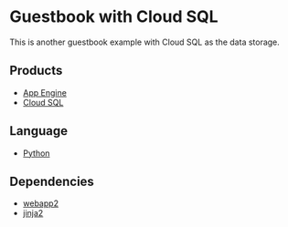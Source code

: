 
# Guestbook with Cloud SQL

This is another guestbook example with Cloud SQL as the data storage.

## Products
- [App Engine][1]
- [Cloud SQL][2]

## Language
- [Python][3]

## Dependencies
- [webapp2][4]
- [jinja2][5]

[1]: https://developers.google.com/appengine/
[2]: https://developers.google.com/cloud-sql/
[3]: http://python.org/
[4]: http://webapp-improved.appspot.com/
[5]: http://jinja.pocoo.org/docs/
